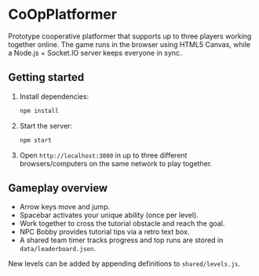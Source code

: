 # CoOpPlatformer

Prototype cooperative platformer that supports up to three players working together online. The game runs in the browser using HTML5 Canvas, while a Node.js + Socket.IO server keeps everyone in sync.

## Getting started

1. Install dependencies:

   ```bash
   npm install
   ```

2. Start the server:

   ```bash
   npm start
   ```

3. Open `http://localhost:3000` in up to three different browsers/computers on the same network to play together.

## Gameplay overview

- Arrow keys move and jump.
- Spacebar activates your unique ability (once per level).
- Work together to cross the tutorial obstacle and reach the goal.
- NPC Bobby provides tutorial tips via a retro text box.
- A shared team timer tracks progress and top runs are stored in `data/leaderboard.json`.

New levels can be added by appending definitions to `shared/levels.js`.
